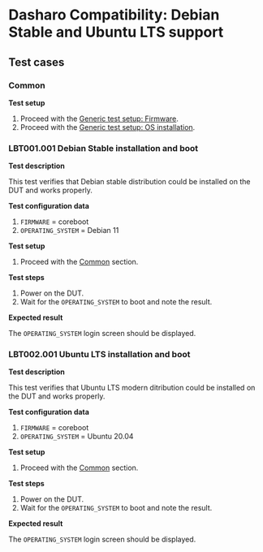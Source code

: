 # Dasharo Compatibility: Debian Stable and Ubuntu LTS support

## Test cases

### Common

**Test setup**

1. Proceed with the
   [Generic test setup: Firmware](../generic-test-setup/#firmware).
1. Proceed with the
   [Generic test setup: OS installation](../generic-test-setup/#os-installation).

### LBT001.001 Debian Stable installation and boot

**Test description**

This test verifies that Debian stable distribution could be installed on
the DUT and works properly.

**Test configuration data**

1. `FIRMWARE` = coreboot
1. `OPERATING_SYSTEM` = Debian 11

**Test setup**

1. Proceed with the [Common](#common) section.

**Test steps**

1. Power on the DUT.
1. Wait for the `OPERATING_SYSTEM` to boot and note the result.

**Expected result**

The `OPERATING_SYSTEM` login screen should be displayed.

### LBT002.001 Ubuntu LTS installation and boot

**Test description**

This test verifies that Ubuntu LTS modern ditribution could be installed
on the DUT and works properly.

**Test configuration data**

1. `FIRMWARE` = coreboot
1. `OPERATING_SYSTEM` = Ubuntu 20.04

**Test setup**

1. Proceed with the [Common](#common) section.

**Test steps**

1. Power on the DUT.
1. Wait for the `OPERATING_SYSTEM` to boot and note the result.

**Expected result**

The `OPERATING_SYSTEM` login screen should be displayed.

